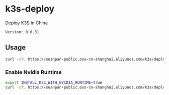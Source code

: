 # k3s-deploy
Deploy K3S in China

`Version: 0.0.31`

## Usage
``` bash
curl -sfL https://suanpan-public.oss-cn-shanghai.aliyuncs.com/k3s/deploy.sh | sh -
```

### Enable Nvidia Runtime
``` bash
export INSTALL_K3S_WITH_NVIDIA_RUNTIME=true
curl -sfL https://suanpan-public.oss-cn-shanghai.aliyuncs.com/k3s/deploy.sh | sh -
```
